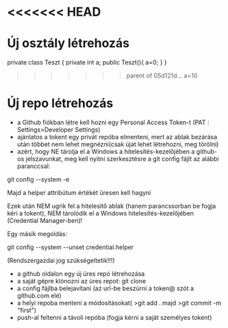 <<<<<<< HEAD
=======
# Új osztály létrehozás

private class Teszt {
    private int a;
    public Teszt(){
        a=0;
    }
}

>>>>>>> parent of 05d121d... a=10
# Új repo létrehozás

- a Github fiókban létre kell hozni egy Personal Access Token-t (PAT : Settings>Developer Settings)
- ajánlatos a tokent egy privát repóba elmenteni, mert az ablak bezárása után többet nem lehet megnézni(csak újat lehet létrehozni, meg törölni)
- azért, hogy NE tárolja el a Windows a hitelesítés-kezelőjében a github-os jelszavunkat, meg kell nyitni szerkesztésre a git config fájlt az alábbi paranccsal:

git config --system -e

Majd a helper attribútum értékét üresen kell hagyni

Ezek után NEM ugrik fel a hitelesítő ablak (hanem parancssorban be fogja kéri a tokent), NEM tárolódik el a Windows hitelesítés-kezelőjében (Credential Manager-ben)!

Egy másik megoldás:


git config --system --unset credential.helper

(Rendszergazdai jog szükségeltetik!!!)

- a github oldalon egy új üres repó létrehozása
- a saját gépre klónozni az üres repot: git clone <url>
- a config fájlba belejavítani (az url-be beszúrni a token@ szót a github.com elé)
- a helyi repoba menteni a módosításokat( >git add . majd >git commit -m "first")
- push-al feltenni a távoli repóba (fogja kérni a saját személyes tokent)